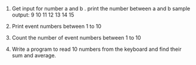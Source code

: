 1) Get input for number a and b . print the number between a and b 
sample output:
9
10
11
12
13
14
15


2) Print event numbers between 1 to 10 

3) Count the number of event numbers between 1 to 10


5) Write a program to read 10 numbers from the keyboard and find their sum and average.